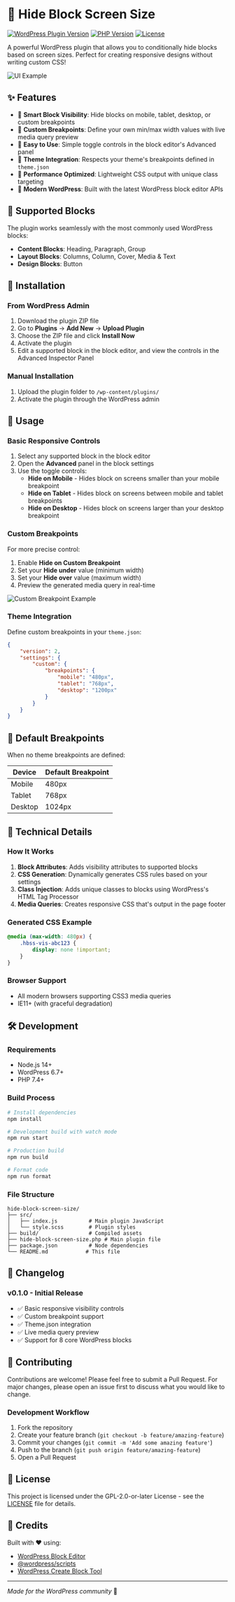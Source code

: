# 📱 Hide Block Screen Size

[![WordPress Plugin Version](https://img.shields.io/badge/WordPress-6.7+-blue.svg)](https://wordpress.org/)
[![PHP Version](https://img.shields.io/badge/PHP-7.4+-purple.svg)](https://php.net/)
[![License](https://img.shields.io/badge/License-GPL%202.0+-green.svg)](https://www.gnu.org/licenses/gpl-2.0.html)

A powerful WordPress plugin that allows you to conditionally hide blocks based on screen sizes. Perfect for creating responsive designs without writing custom CSS!

![UI Example](assets/screenshots/screenshot-2.png)

## ✨ Features

- 🎯 **Smart Block Visibility**: Hide blocks on mobile, tablet, desktop, or custom breakpoints
- 📐 **Custom Breakpoints**: Define your own min/max width values with live media query preview
- 🔧 **Easy to Use**: Simple toggle controls in the block editor's Advanced panel
- 🎨 **Theme Integration**: Respects your theme's breakpoints defined in `theme.json`
- 🚀 **Performance Optimized**: Lightweight CSS output with unique class targeting
- 🔄 **Modern WordPress**: Built with the latest WordPress block editor APIs

## 📱 Supported Blocks

The plugin works seamlessly with the most commonly used WordPress blocks:

- **Content Blocks**: Heading, Paragraph, Group
- **Layout Blocks**: Columns, Column, Cover, Media & Text
- **Design Blocks**: Button

## 🚀 Installation

### From WordPress Admin

1. Download the plugin ZIP file
2. Go to **Plugins** → **Add New** → **Upload Plugin**
3. Choose the ZIP file and click **Install Now**
4. Activate the plugin
5. Edit a supported block in the block editor, and view the controls in the Advanced Inspector Panel

### Manual Installation

1. Upload the plugin folder to `/wp-content/plugins/`
2. Activate the plugin through the WordPress admin

## 📖 Usage

### Basic Responsive Controls

1. Select any supported block in the block editor
2. Open the **Advanced** panel in the block settings
3. Use the toggle controls:
   - **Hide on Mobile** - Hides block on screens smaller than your mobile breakpoint
   - **Hide on Tablet** - Hides block on screens between mobile and tablet breakpoints
   - **Hide on Desktop** - Hides block on screens larger than your desktop breakpoint

### Custom Breakpoints

For more precise control:

1. Enable **Hide on Custom Breakpoint**
2. Set your **Hide under** value (minimum width)
3. Set your **Hide over** value (maximum width)
4. Preview the generated media query in real-time

![Custom Breakpoint Example](assets/screenshots/screenshot-2.png)

### Theme Integration

Define custom breakpoints in your `theme.json`:

```json
{
	"version": 2,
	"settings": {
		"custom": {
			"breakpoints": {
				"mobile": "480px",
				"tablet": "768px",
				"desktop": "1200px"
			}
		}
	}
}
```

## 🎨 Default Breakpoints

When no theme breakpoints are defined:

| Device  | Default Breakpoint |
| ------- | ------------------ |
| Mobile  | 480px              |
| Tablet  | 768px              |
| Desktop | 1024px             |

## 🔧 Technical Details

### How It Works

1. **Block Attributes**: Adds visibility attributes to supported blocks
2. **CSS Generation**: Dynamically generates CSS rules based on your settings
3. **Class Injection**: Adds unique classes to blocks using WordPress's HTML Tag Processor
4. **Media Queries**: Creates responsive CSS that's output in the page footer

### Generated CSS Example

```css
@media (max-width: 480px) {
	.hbss-vis-abc123 {
		display: none !important;
	}
}
```

### Browser Support

- All modern browsers supporting CSS3 media queries
- IE11+ (with graceful degradation)

## 🛠️ Development

### Requirements

- Node.js 14+
- WordPress 6.7+
- PHP 7.4+

### Build Process

```bash
# Install dependencies
npm install

# Development build with watch mode
npm run start

# Production build
npm run build

# Format code
npm run format
```

### File Structure

```
hide-block-screen-size/
├── src/
│   ├── index.js          # Main plugin JavaScript
│   └── style.scss        # Plugin styles
├── build/                # Compiled assets
├── hide-block-screen-size.php # Main plugin file
├── package.json          # Node dependencies
└── README.md            # This file
```

## 🔄 Changelog

### v0.1.0 - Initial Release

- ✅ Basic responsive visibility controls
- ✅ Custom breakpoint support
- ✅ Theme.json integration
- ✅ Live media query preview
- ✅ Support for 8 core WordPress blocks

## 🤝 Contributing

Contributions are welcome! Please feel free to submit a Pull Request. For major changes, please open an issue first to discuss what you would like to change.

### Development Workflow

1. Fork the repository
2. Create your feature branch (`git checkout -b feature/amazing-feature`)
3. Commit your changes (`git commit -m 'Add some amazing feature'`)
4. Push to the branch (`git push origin feature/amazing-feature`)
5. Open a Pull Request

## 📝 License

This project is licensed under the GPL-2.0-or-later License - see the [LICENSE](https://www.gnu.org/licenses/gpl-2.0.html) file for details.

## 🙏 Credits

Built with ❤️ using:

- [WordPress Block Editor](https://developer.wordpress.org/block-editor/)
- [@wordpress/scripts](https://developer.wordpress.org/block-editor/reference-guides/packages/packages-scripts/)
- [WordPress Create Block Tool](https://developer.wordpress.org/block-editor/reference-guides/packages/packages-create-block/)

---

_Made for the WordPress community_ 🚀
